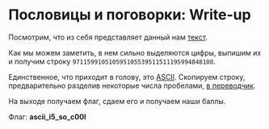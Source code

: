 # Пословицы и поговорки: Write-up

Посмотрим, что из себя представляет данный нам [текст](public/proverbial_collection.txt).

Как мы можем заметить, в нем сильно выделяются цифры, 
выпишим их и получим строку `971159910510595105539511511195994848108`.

Единственное, что приходит в голову, это [ASCII](https://ru.wikipedia.org/wiki/ASCII).
Cкопируем строку, предварительно разделив некоторые числа пробелами, [в переводчик](https://decodeit.ru/ascii).

На выходе получаем флаг, сдаем его и получаем наши баллы.

Флаг: **ascii_i5_so_c00l**
